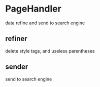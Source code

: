 # PageHandler
data refine and send to search engine

## refiner
delete style tags, and useless parentheses

## sender
send to search engine
